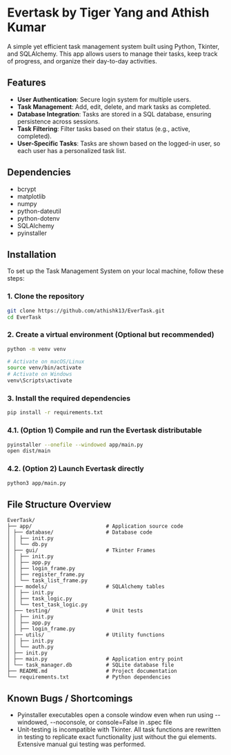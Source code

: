 # Evertask by Tiger Yang and Athish Kumar

A simple yet efficient task management system built using Python, Tkinter, and SQLAlchemy. This app allows users to manage their tasks, keep track of progress, and organize their day-to-day activities.

## Features

- **User Authentication**: Secure login system for multiple users.
- **Task Management**: Add, edit, delete, and mark tasks as completed.
- **Database Integration**: Tasks are stored in a SQL database, ensuring persistence across sessions.
- **Task Filtering**: Filter tasks based on their status (e.g., active, completed).
- **User-Specific Tasks**: Tasks are shown based on the logged-in user, so each user has a personalized task list.

## Dependencies
- bcrypt
- matplotlib
- numpy
- python-dateutil
- python-dotenv
- SQLAlchemy
- pyinstaller

## Installation

To set up the Task Management System on your local machine, follow these steps:

### 1. Clone the repository

```bash
git clone https://github.com/athishk13/EverTask.git
cd EverTask
```

### 2. Create a virtual environment (Optional but recommended)

```bash
python -m venv venv

# Activate on macOS/Linux
source venv/bin/activate
# Activate on Windows
venv\Scripts\activate
```

### 3. Install the required dependencies

```bash
pip install -r requirements.txt
```

### 4.1. (Option 1) Compile and run the Evertask distributable

```bash
pyinstaller --onefile --windowed app/main.py
open dist/main
```

### 4.2. (Option 2) Launch Evertask directly

```bash
python3 app/main.py
```

## File Structure Overview
```text
EverTask/
├── app/                        # Application source code
│ ├── database/                 # Database code
│ │ ├── init.py
│ │ └── db.py
│ ├── gui/                      # Tkinter Frames
│ │ ├── init.py
│ │ ├── app.py
│ │ ├── login_frame.py
│ │ ├── register_frame.py
│ │ └── task_list_frame.py
│ ├── models/                   # SQLAlchemy tables
│ │ ├── init.py
│ │ ├── task_logic.py
│ │ └── test_task_logic.py
│ ├── testing/                  # Unit tests
│ │ ├── init.py
│ │ ├── app.py
│ │ ├── login_frame.py
│ ├── utils/                    # Utility functions
│ │ ├── init.py
│ │ └── auth.py
│ ├── init.py
│ ├── main.py                   # Application entry point
│ └── task_manager.db           # SQLite database file
├── README.md                   # Project documentation
└── requirements.txt            # Python dependencies
```

## Known Bugs / Shortcomings
- Pyinstaller executables open a console window even when run using --windowed, --noconsole, or console=False in .spec file
- Unit-testing is incompatible with Tkinter. All task functions are rewritten in testing to replicate exact functionality just without the gui elements. Extensive manual gui testing was performed. 




